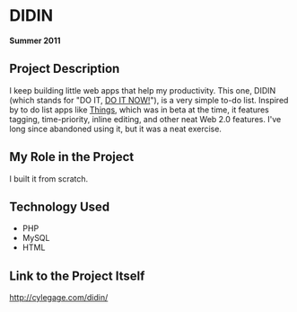 # DIDIN

**Summer 2011**

## Project Description

I keep building little web apps that help my productivity. This one, DIDIN (which stands for "DO IT, [DO IT NOW!](http://www.youtube.com/watch?v=u6ALySsPXt0)"), is a very simple to-do list. Inspired by to do list apps like [Things](http://culturedcode.com/things/), which was in beta at the time, it features tagging, time-priority, inline editing, and other neat Web 2.0 features. I've long since abandoned using it, but it was a neat exercise.

## My Role in the Project

I built it from scratch.

## Technology Used

- PHP
- MySQL
- HTML

## Link to the Project Itself

http://cylegage.com/didin/